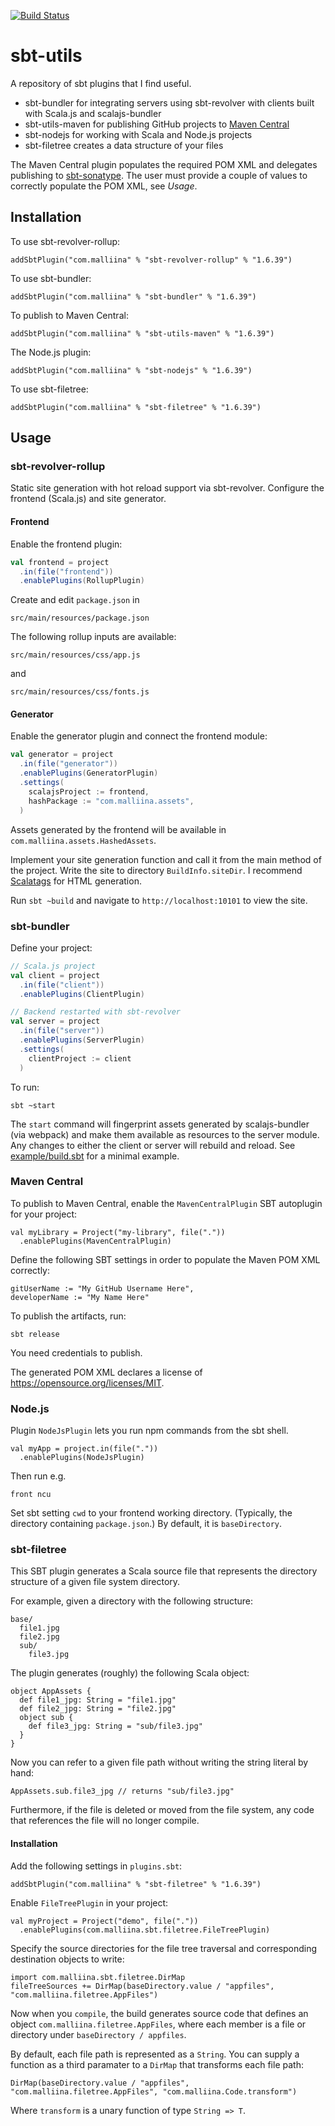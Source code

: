 [![Build Status](https://github.com/malliina/sbt-utils/workflows/Test/badge.svg)](https://github.com/malliina/sbt-utils/actions)

# sbt-utils

A repository of sbt plugins that I find useful.

- sbt-bundler for integrating servers using sbt-revolver with clients built with Scala.js and scalajs-bundler
- sbt-utils-maven for publishing GitHub projects to [Maven Central](https://search.maven.org/)
- sbt-nodejs for working with Scala and Node.js projects
- sbt-filetree creates a data structure of your files

The Maven Central plugin populates the required POM XML and delegates publishing to 
[sbt-sonatype](https://github.com/xerial/sbt-sonatype). The user must provide a couple of values to correctly populate 
the POM XML, see *Usage*.

## Installation

To use sbt-revolver-rollup:

    addSbtPlugin("com.malliina" % "sbt-revolver-rollup" % "1.6.39")

To use sbt-bundler:

    addSbtPlugin("com.malliina" % "sbt-bundler" % "1.6.39")

To publish to Maven Central:

    addSbtPlugin("com.malliina" % "sbt-utils-maven" % "1.6.39")
    
The Node.js plugin:

    addSbtPlugin("com.malliina" % "sbt-nodejs" % "1.6.39")

To use sbt-filetree:

    addSbtPlugin("com.malliina" % "sbt-filetree" % "1.6.39")

## Usage

### sbt-revolver-rollup

Static site generation with hot reload support via sbt-revolver. Configure the frontend (Scala.js) and site generator.

#### Frontend

Enable the frontend plugin:

```scala
val frontend = project
  .in(file("frontend"))
  .enablePlugins(RollupPlugin)
```

Create and edit `package.json` in

    src/main/resources/package.json

The following rollup inputs are available:

    src/main/resources/css/app.js

and

    src/main/resources/css/fonts.js

#### Generator

Enable the generator plugin and connect the frontend module:

```scala
val generator = project
  .in(file("generator"))
  .enablePlugins(GeneratorPlugin)
  .settings(
    scalajsProject := frontend,
    hashPackage := "com.malliina.assets",
  )
```

Assets generated by the frontend will be available in `com.malliina.assets.HashedAssets`.

Implement your site generation function and call it from the main method of the project. Write the site to 
directory `BuildInfo.siteDir`. I recommend [Scalatags](https://com-lihaoyi.github.io/scalatags/) for HTML generation.

Run `sbt ~build` and navigate to `http://localhost:10101` to view the site.

### sbt-bundler

Define your project:

```scala
// Scala.js project
val client = project
  .in(file("client"))
  .enablePlugins(ClientPlugin)

// Backend restarted with sbt-revolver
val server = project
  .in(file("server"))
  .enablePlugins(ServerPlugin)
  .settings(
    clientProject := client
  )
```

To run:

    sbt ~start

The `start` command will fingerprint assets generated by scalajs-bundler (via webpack) and make them available
as resources to the server module. Any changes to either the client or server will rebuild and reload. See 
[example/build.sbt](example/build.sbt) for a minimal example.

### Maven Central

To publish to Maven Central, enable the `MavenCentralPlugin` SBT autoplugin for your project:

    val myLibrary = Project("my-library", file("."))
      .enablePlugins(MavenCentralPlugin)

Define the following SBT settings in order to populate the Maven POM XML correctly:

    gitUserName := "My GitHub Username Here",
    developerName := "My Name Here"
    
To publish the artifacts, run: 

    sbt release

You need credentials to publish.

The generated POM XML declares a license of https://opensource.org/licenses/MIT.

### Node.js

Plugin `NodeJsPlugin` lets you run npm commands from the sbt shell.

    val myApp = project.in(file("."))
      .enablePlugins(NodeJsPlugin)

Then run e.g.

    front ncu

Set sbt setting `cwd` to your frontend working directory. (Typically, the directory containing `package.json`.)
By default, it is `baseDirectory`.

### sbt-filetree

This SBT plugin generates a Scala source file that represents the
directory structure of a given file system directory.

For example, given a directory with the following structure:

    base/
      file1.jpg
      file2.jpg
      sub/
        file3.jpg

The plugin generates (roughly) the following Scala object:

    object AppAssets {
      def file1_jpg: String = "file1.jpg"
      def file2_jpg: String = "file2.jpg"
      object sub {
        def file3_jpg: String = "sub/file3.jpg"
      }
    }

Now you can refer to a given file path without writing the string literal by hand:

    AppAssets.sub.file3_jpg // returns "sub/file3.jpg"

Furthermore, if the file is deleted or moved from the file system, any code that
references the file will no longer compile.

#### Installation

Add the following settings in `plugins.sbt`:

    addSbtPlugin("com.malliina" % "sbt-filetree" % "1.6.39")

Enable `FileTreePlugin` in your project:

    val myProject = Project("demo", file("."))
      .enablePlugins(com.malliina.sbt.filetree.FileTreePlugin)

Specify the source directories for the file tree traversal and corresponding destination objects to write:

    import com.malliina.sbt.filetree.DirMap
    fileTreeSources += DirMap(baseDirectory.value / "appfiles", "com.malliina.filetree.AppFiles")

Now when you `compile`, the build generates source code that defines an object `com.malliina.filetree.AppFiles`,
where each member is a file or directory under `baseDirectory / appfiles`.

By default, each file path is represented as a `String`. You can supply a function as a third paramater to a
`DirMap` that transforms each file path:

    DirMap(baseDirectory.value / "appfiles", "com.malliina.filetree.AppFiles", "com.malliina.Code.transform")

Where `transform` is a unary function of type `String => T`.
